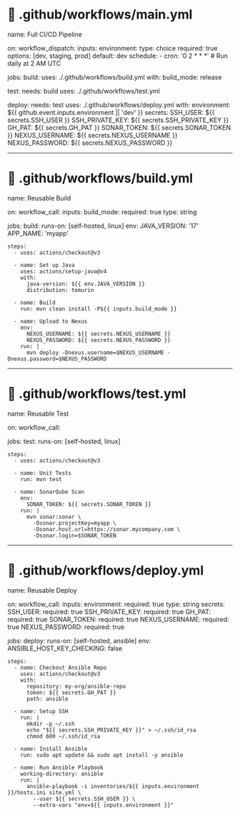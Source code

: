 # 📁 .github/workflows/main.yml
name: Full CI/CD Pipeline

on:
  workflow_dispatch:
    inputs:
      environment:
        type: choice
        required: true
        options: [dev, staging, prod]
        default: dev
  schedule:
    - cron: '0 2 * * *'  # Run daily at 2 AM UTC

jobs:
  build:
    uses: ./.github/workflows/build.yml
    with:
      build_mode: release

  test:
    needs: build
    uses: ./.github/workflows/test.yml

  deploy:
    needs: test
    uses: ./.github/workflows/deploy.yml
    with:
      environment: ${{ github.event.inputs.environment || 'dev' }}
    secrets:
      SSH_USER: ${{ secrets.SSH_USER }}
      SSH_PRIVATE_KEY: ${{ secrets.SSH_PRIVATE_KEY }}
      GH_PAT: ${{ secrets.GH_PAT }}
      SONAR_TOKEN: ${{ secrets.SONAR_TOKEN }}
      NEXUS_USERNAME: ${{ secrets.NEXUS_USERNAME }}
      NEXUS_PASSWORD: ${{ secrets.NEXUS_PASSWORD }}

---

# 📁 .github/workflows/build.yml
name: Reusable Build

on:
  workflow_call:
    inputs:
      build_mode:
        required: true
        type: string

jobs:
  build:
    runs-on: [self-hosted, linux]
    env:
      JAVA_VERSION: '17'
      APP_NAME: 'myapp'

    steps:
      - uses: actions/checkout@v3

      - name: Set up Java
        uses: actions/setup-java@v4
        with:
          java-version: ${{ env.JAVA_VERSION }}
          distribution: temurin

      - name: Build
        run: mvn clean install -P${{ inputs.build_mode }}

      - name: Upload to Nexus
        env:
          NEXUS_USERNAME: ${{ secrets.NEXUS_USERNAME }}
          NEXUS_PASSWORD: ${{ secrets.NEXUS_PASSWORD }}
        run: |
          mvn deploy -Dnexus.username=$NEXUS_USERNAME -Dnexus.password=$NEXUS_PASSWORD

---

# 📁 .github/workflows/test.yml
name: Reusable Test

on:
  workflow_call:

jobs:
  test:
    runs-on: [self-hosted, linux]

    steps:
      - uses: actions/checkout@v3

      - name: Unit Tests
        run: mvn test

      - name: SonarQube Scan
        env:
          SONAR_TOKEN: ${{ secrets.SONAR_TOKEN }}
        run: |
          mvn sonar:sonar \
            -Dsonar.projectKey=myapp \
            -Dsonar.host.url=https://sonar.mycompany.com \
            -Dsonar.login=$SONAR_TOKEN

---

# 📁 .github/workflows/deploy.yml
name: Reusable Deploy

on:
  workflow_call:
    inputs:
      environment:
        required: true
        type: string
    secrets:
      SSH_USER:
        required: true
      SSH_PRIVATE_KEY:
        required: true
      GH_PAT:
        required: true
      SONAR_TOKEN:
        required: true
      NEXUS_USERNAME:
        required: true
      NEXUS_PASSWORD:
        required: true

jobs:
  deploy:
    runs-on: [self-hosted, ansible]
    env:
      ANSIBLE_HOST_KEY_CHECKING: false

    steps:
      - name: Checkout Ansible Repo
        uses: actions/checkout@v3
        with:
          repository: my-org/ansible-repo
          token: ${{ secrets.GH_PAT }}
          path: ansible

      - name: Setup SSH
        run: |
          mkdir -p ~/.ssh
          echo "${{ secrets.SSH_PRIVATE_KEY }}" > ~/.ssh/id_rsa
          chmod 600 ~/.ssh/id_rsa

      - name: Install Ansible
        run: sudo apt update && sudo apt install -y ansible

      - name: Run Ansible Playbook
        working-directory: ansible
        run: |
          ansible-playbook -i inventories/${{ inputs.environment }}/hosts.ini site.yml \
            --user ${{ secrets.SSH_USER }} \
            --extra-vars "env=${{ inputs.environment }}"
